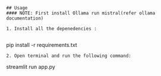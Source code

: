 
```
## Usage
#### NOTE: First install Ollama run mistral(refer ollama documentation)

1. Install all the depenedencies :
   
```
pip install -r requirements.txt
```
2. Open terminal and run the following command:
```
streamlit run app.py
```
